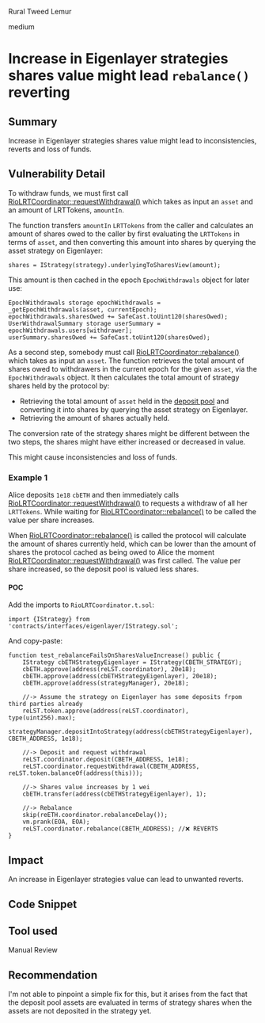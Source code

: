 Rural Tweed Lemur

medium

# Increase in Eigenlayer strategies shares value might lead `rebalance()` reverting

## Summary
Increase in Eigenlayer strategies shares value might lead to inconsistencies, reverts and loss of funds.

## Vulnerability Detail
To withdraw funds, we must first call [RioLRTCoordinator::requestWithdrawal()](https://github.com/sherlock-audit/2024-02-rio-network-core-protocol/blob/main/rio-sherlock-audit/contracts/restaking/RioLRTCoordinator.sol#L99) which takes as input an `asset` and an amount of LRTTokens, `amountIn`.

The function transfers `amountIn` `LRTTokens` from the caller and calculates an amount of shares owed to the caller by first evaluating the `LRTTokens` in terms of `asset`, and then converting this amount into shares by querying the asset strategy on Eigenlayer:
```solidity
shares = IStrategy(strategy).underlyingToSharesView(amount);
```
This amount is then cached in the epoch `EpochWithdrawals` object for later use:
```solidity
EpochWithdrawals storage epochWithdrawals = _getEpochWithdrawals(asset, currentEpoch);
epochWithdrawals.sharesOwed += SafeCast.toUint120(sharesOwed);
UserWithdrawalSummary storage userSummary = epochWithdrawals.users[withdrawer];
userSummary.sharesOwed += SafeCast.toUint120(sharesOwed);
```

As a second step, somebody must call [RioLRTCoordinator::rebalance()](https://github.com/sherlock-audit/2024-02-rio-network-core-protocol/blob/main/rio-sherlock-audit/contracts/restaking/RioLRTCoordinator.sol#L121) which takes as input an `asset`.
The function retrieves the total amount of shares owed to withdrawers in the current epoch for the given `asset`, via the `EpochWithdrawals` object. It then calculates the total amount of strategy shares held by the protocol by:
- Retrieving the total amount of `asset` held in the [deposit pool](https://github.com/sherlock-audit/2024-02-rio-network-core-protocol/blob/main/rio-sherlock-audit/contracts/restaking/RioLRTDepositPool.sol) and converting it into shares by querying the asset strategy on Eigenlayer.
- Retrieving the amount of shares actually held.

The conversion rate of the strategy shares might be different between the two steps, the shares might have either increased or decreased in value.

This might cause inconsistencies and loss of funds.

### Example 1
Alice deposits `1e18` `cbETH` and then immediately calls [RioLRTCoordinator::requestWithdrawal()](https://github.com/sherlock-audit/2024-02-rio-network-core-protocol/blob/main/rio-sherlock-audit/contracts/restaking/RioLRTCoordinator.sol#L99) to requests a withdraw of all her `LRTTokens`. While waiting for [RioLRTCoordinator::rebalance()](https://github.com/sherlock-audit/2024-02-rio-network-core-protocol/blob/main/rio-sherlock-audit/contracts/restaking/RioLRTCoordinator.sol#L121) to be called the value per share increases.

When [RioLRTCoordinator::rebalance()](https://github.com/sherlock-audit/2024-02-rio-network-core-protocol/blob/main/rio-sherlock-audit/contracts/restaking/RioLRTCoordinator.sol#L121) is called the protocol will calculate the amount of shares currently held, which can be lower than the amount of shares the protocol cached as being owed to Alice the moment [RioLRTCoordinator::requestWithdrawal()](https://github.com/sherlock-audit/2024-02-rio-network-core-protocol/blob/main/rio-sherlock-audit/contracts/restaking/RioLRTCoordinator.sol#L99) was first called. The value per share increased, so the deposit pool is valued less shares.

#### POC
Add the imports to  `RioLRTCoordinator.t.sol`:
```solidity
import {IStrategy} from 'contracts/interfaces/eigenlayer/IStrategy.sol';
```

And copy-paste:
```solidity
function test_rebalanceFailsOnSharesValueIncrease() public {
    IStrategy cbETHStrategyEigenlayer = IStrategy(CBETH_STRATEGY);
    cbETH.approve(address(reLST.coordinator), 20e18);
    cbETH.approve(address(cbETHStrategyEigenlayer), 20e18);
    cbETH.approve(address(strategyManager), 20e18);

    //-> Assume the strategy on Eigenlayer has some deposits frpom third parties already
    reLST.token.approve(address(reLST.coordinator), type(uint256).max);
    strategyManager.depositIntoStrategy(address(cbETHStrategyEigenlayer), CBETH_ADDRESS, 1e18);

    //-> Deposit and request withdrawal
    reLST.coordinator.deposit(CBETH_ADDRESS, 1e18);
    reLST.coordinator.requestWithdrawal(CBETH_ADDRESS, reLST.token.balanceOf(address(this)));

    //-> Shares value increases by 1 wei
    cbETH.transfer(address(cbETHStrategyEigenlayer), 1);

    //-> Rebalance
    skip(reETH.coordinator.rebalanceDelay());
    vm.prank(EOA, EOA);
    reLST.coordinator.rebalance(CBETH_ADDRESS); //❌ REVERTS
}
```

## Impact
An increase in Eigenlayer strategies value can lead to unwanted reverts.

## Code Snippet

## Tool used

Manual Review

## Recommendation
I'm not able to pinpoint a simple fix for this, but it arises from the fact that the deposit pool assets are evaluated in terms of strategy shares when the assets are not deposited in the strategy yet.

